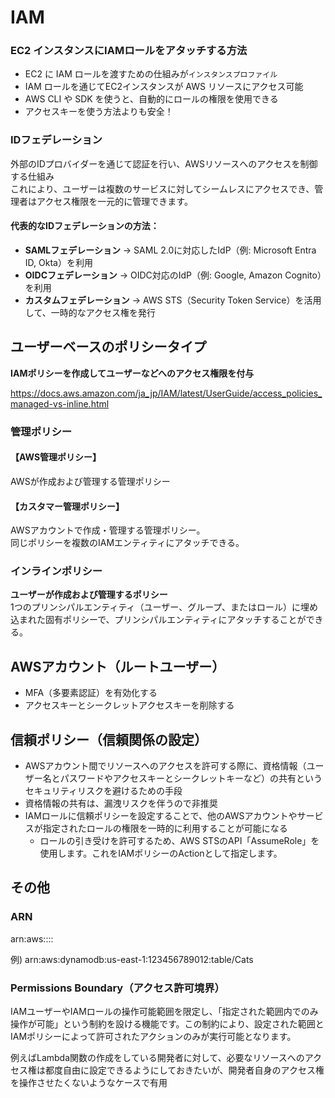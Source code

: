 # IAM

### EC2 インスタンスにIAMロールをアタッチする方法

- EC2 に IAM ロールを渡すための仕組みが`インスタンスプロファイル`
- IAM ロールを通じてEC2インスタンスが AWS リソースにアクセス可能
- AWS CLI や SDK を使うと、自動的にロールの権限を使用できる
- アクセスキーを使う方法よりも安全！

### IDフェデレーション

外部のIDプロバイダーを通じて認証を行い、AWSリソースへのアクセスを制御する仕組み<br>
これにより、ユーザーは複数のサービスに対してシームレスにアクセスでき、管理者はアクセス権限を一元的に管理できます。

#### 代表的なIDフェデレーションの方法：
- **SAMLフェデレーション** → SAML 2.0に対応したIdP（例: Microsoft Entra ID, Okta）を利用
- **OIDCフェデレーション** → OIDC対応のIdP（例: Google, Amazon Cognito）を利用
- **カスタムフェデレーション** → AWS STS（Security Token Service）を活用して、一時的なアクセス権を発行

## ユーザーベースのポリシータイプ
**IAMポリシーを作成してユーザーなどへのアクセス権限を付与**

https://docs.aws.amazon.com/ja_jp/IAM/latest/UserGuide/access_policies_managed-vs-inline.html

### 管理ポリシー
#### 【AWS管理ポリシー】
AWSが作成および管理する管理ポリシー

#### 【カスタマー管理ポリシー】
AWSアカウントで作成・管理する管理ポリシー。  
同じポリシーを複数のIAMエンティティにアタッチできる。

### インラインポリシー
**ユーザーが作成および管理するポリシー**  
1つのプリンシパルエンティティ（ユーザー、グループ、またはロール）に埋め込まれた固有ポリシーで、プリンシパルエンティティにアタッチすることができる。

## AWSアカウント（ルートユーザー）
- MFA（多要素認証）を有効化する
- アクセスキーとシークレットアクセスキーを削除する

## 信頼ポリシー（信頼関係の設定）

- AWSアカウント間でリソースへのアクセスを許可する際に、資格情報（ユーザー名とパスワードやアクセスキーとシークレットキーなど）の共有というセキュリティリスクを避けるための手段
- 資格情報の共有は、漏洩リスクを伴うので非推奨
- IAMロールに信頼ポリシーを設定することで、他のAWSアカウントやサービスが指定されたロールの権限を一時的に利用することが可能になる
  - ロールの引き受けを許可するため、AWS STSのAPI「AssumeRole」を使用します。これをIAMポリシーのActionとして指定します。


## その他

### ARN

arn:aws:<SERVICE>:<region>:<account>:<resource>

例) arn:aws:dynamodb:us-east-1:123456789012:table/Cats

### Permissions Boundary（アクセス許可境界）

IAMユーザーやIAMロールの操作可能範囲を限定し、「指定された範囲内でのみ操作が可能」という制約を設ける機能です。この制約により、設定された範囲とIAMポリシーによって許可されたアクションのみが実行可能となります。

例えばLambda関数の作成をしている開発者に対して、必要なリソースへのアクセス権は都度自由に設定できるようにしておきたいが、開発者自身のアクセス権を操作させたくないようなケースで有用
